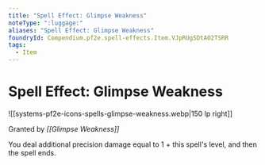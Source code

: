 ```yaml
---
title: "Spell Effect: Glimpse Weakness"
noteType: ":luggage:"
aliases: "Spell Effect: Glimpse Weakness"
foundryId: Compendium.pf2e.spell-effects.Item.VJpRUgSDtAO2TSRR
tags:
  - Item
---
```


# Spell Effect: Glimpse Weakness
![[systems-pf2e-icons-spells-glimpse-weakness.webp|150 lp right]]

Granted by _[[Glimpse Weakness]]_

You deal additional precision damage equal to 1 + this spell's level, and then the spell ends.
